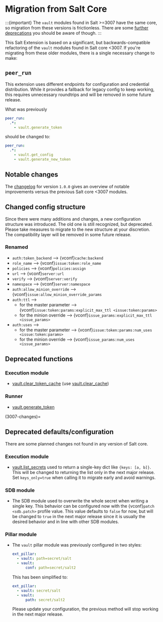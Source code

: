 # Migration from Salt Core
:::{important}
The `vault` modules found in Salt >=3007 have the same core, so migration from
these versions is frictionless. There are some
[further deprecations](#3007-changes) you should be aware of though.
:::

This Salt Extension is based on a significant, but backwards-compatible
refactoring of the `vault` modules found in Salt core <3007. If you're migrating
from these older modules, there is a single necessary change to make:

## `peer_run`
This extension uses different endpoints for configuration and credential
distribution. While it provides a fallback for legacy config to keep working,
this requires unnecessary roundtrips and will be removed in some future release.

What was previously
```yaml
peer_run:
  .*:
    - vault.generate_token
```

should be changed to:
```yaml
peer_run:
  .*:
    - vault.get_config
    - vault.generate_new_token
```

## Notable changes
The [changelog](#changelog-target) for version `1.0.0` gives an overview of notable
improvements versus the previous Salt core <3007 modules.

## Changed config structure
Since there were many additions and changes, a new configuration structure
was introduced. The old one is still recognized, but deprecated.
Please take measures to migrate to the new structure at your discretion.
The compatibility layer will be removed in some future release.

### Renamed
- `auth:token_backend` --> {vconf}`cache:backend`
- `role_name` --> {vconf}`issue:token:role_name`
- `policies` --> {vconf}`policies:assign`
- `url` --> {vconf}`server:url`
- `verify` --> {vconf}`server:verify`
- `namespace` --> {vconf}`server:namespace`
- `auth:allow_minion_override` --> {vconf}`issue:allow_minion_override_params`
- `auth:ttl` -->
    * for the master parameter --> {vconf}`issue:token:params:explicit_max_ttl <issue:token:params>`
    * for the minion override --> {vconf}`issue_params:explicit_max_ttl <issue_params>`
- `auth:uses` -->
    * for the master parameter --> {vconf}`issue:token:params:num_uses <issue:token:params>`
    * for the minion override --> {vconf}`issue_params:num_uses <issue_params>`

## Deprecated functions
### Execution module
- [vault.clear_token_cache](saltext.vault.modules.vault.clear_token_cache) (use [vault.clear_cache](saltext.vault.modules.vault.clear_cache))

### Runner
- [vault.generate_token](saltext.vault.runners.vault.generate_token)

(3007-changes)=
## Deprecated defaults/configuration
There are some planned changes not found in any version of Salt core.

### Execution module
* [vault.list_secrets](saltext.vault.modules.vault.list_secrets) used to return
  a single-key dict like `{keys: [a, b]}`.
  This will be changed to returning the list only in the next major release.
  Set `keys_only=true` when calling it to migrate early and avoid warnings.

### SDB module
* The SDB module used to overwrite the whole secret when writing a single key.
  This behavior can be configured now with the {vconf}`patch <sdb.patch>` profile value.
  This value defaults to `false` for now, but will be changed to `true` in the next
  major release since it is usually the desired behavior and in line with other SDB modules.

### Pillar module
* The `vault` pillar module was previously configured in two styles:
  ```yaml
  ext_pillar:
    - vault: path=secret/salt
    - vault:
        conf: path=secret/salt2
  ```
  This has been simplified to:
  ```yaml
  ext_pillar:
    - vault: secret/salt
    - vault:
        path: secret/salt2
  ```
  Please update your configuration, the previous method will stop working
  in the next major release.